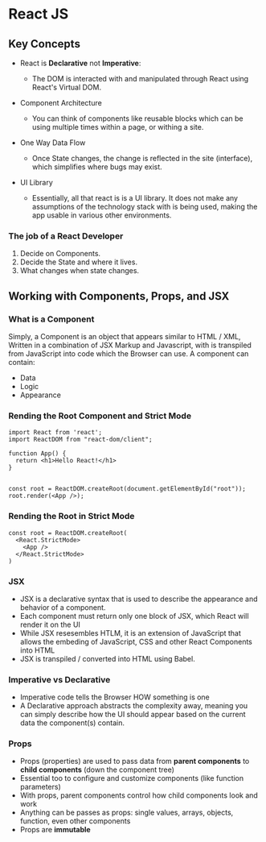 # React JS

## Key Concepts
* React is **Declarative** not **Imperative**:
  * The DOM is interacted with and manipulated through React using React's Virtual DOM.

* Component Architecture
  * You can think of components like reusable blocks which can be using multiple times within a page, or withing a site.

* One Way Data Flow
  * Once State changes, the change is reflected in the site (interface), which simplifies where bugs may exist.

* UI Library
  * Essentially, all that react is is a UI library. It does not make any assumptions of the technology stack with is being used, making the app usable in various other environments.

### The job of a React Developer
1. Decide on Components.
2. Decide the State and where it lives.
3. What changes when state changes.

## Working with Components, Props, and JSX
### What is a Component
Simply, a Component is an object that appears similar to HTML / XML, Written in a combination of JSX Markup and Javascript, with is transpiled from JavaScript into code which the Browser can use. A component can contain:
* Data
* Logic
* Appearance

### Rending the Root Component and Strict Mode
```
import React from 'react';
import ReactDOM from "react-dom/client";

function App() {
  return <h1>Hello React!</h1>
}


const root = ReactDOM.createRoot(document.getElementById("root"));
root.render(<App />); 
```

### Rending the Root in Strict Mode
```
const root = ReactDOM.createRoot(
  <React.StrictMode>
    <App />
  </React.StrictMode>
)
```

### JSX 
* JSX is a declarative syntax that is used to describe the appearance and behavior of a component.
* Each component must return only one block of JSX, which React will render it on the UI
* While JSX resesembles HTLM, it is an extension of JavaScript that allows the embeding of JavaScript, CSS and other React Components into HTML
* JSX is transpiled / converted into HTML using Babel.

### Imperative vs Declarative
* Imperative code tells the Browser HOW something is one
* A Declarative approach abstracts the complexity away, meaning you can simply describe how the UI should appear based on the current data the component(s) contain.

### Props
* Props (properties) are used to pass data from **parent components** to **child components** (down the component tree)
* Essential too to configure and customize components (like function parameters)
* With props, parent components control how child components look and work
* Anything can be passes as props: single values, arrays, objects, function, even other components
* Props are **immutable**
